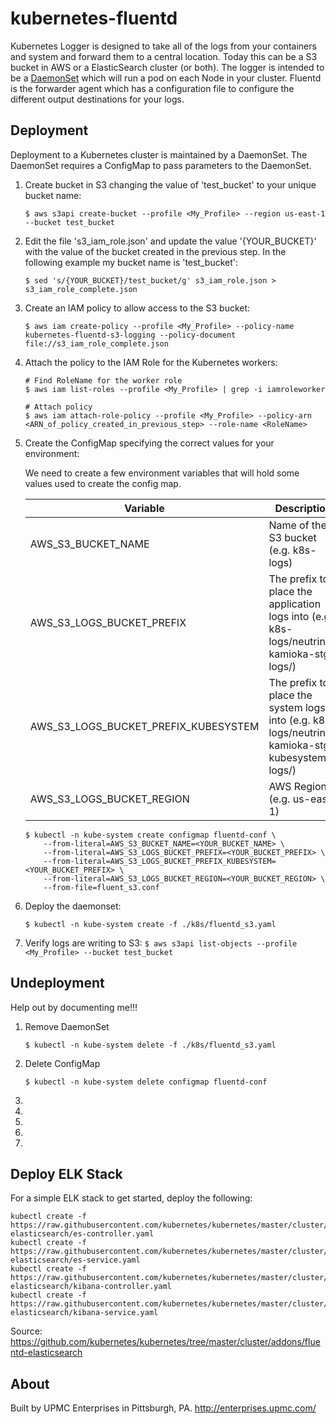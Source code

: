 # kubernetes-fluentd

Kubernetes Logger is designed to take all of the logs from your containers and system and forward them to a central location. Today this can be a S3 bucket in AWS or a ElasticSearch cluster (or both). The logger is intended to be a [DaemonSet](https://kubernetes.io/docs/concepts/workloads/controllers/daemonset/) which will run a pod on each Node in your cluster. Fluentd is the forwarder agent which has a configuration file to configure the different output destinations for your logs.

## Deployment

Deployment to a Kubernetes cluster is maintained by a DaemonSet. The DaemonSet requires a ConfigMap to pass parameters to the DaemonSet.

01. Create bucket in S3 changing the value of 'test_bucket' to your unique bucket name:
    ```
    $ aws s3api create-bucket --profile <My_Profile> --region us-east-1 --bucket test_bucket
    ```

02. Edit the file 's3_iam_role.json' and update the value '{YOUR_BUCKET}' with the value of the bucket created in the previous step. In the following example my bucket name is 'test_bucket':
    ```
    $ sed 's/{YOUR_BUCKET}/test_bucket/g' s3_iam_role.json > s3_iam_role_complete.json
    ```

03. Create an IAM policy to allow access to the S3 bucket:
    ```
    $ aws iam create-policy --profile <My_Profile> --policy-name kubernetes-fluentd-s3-logging --policy-document file://s3_iam_role_complete.json
    ```

04. Attach the policy to the IAM Role for the Kubernetes workers:
    ```
    # Find RoleName for the worker role
    $ aws iam list-roles --profile <My_Profile> | grep -i iamroleworker

    # Attach policy
    $ aws iam attach-role-policy --profile <My_Profile> --policy-arn <ARN_of_policy_created_in_previous_step> --role-name <RoleName>
    ```

05. Create the ConfigMap specifying the correct values for your environment:

    We need to create a few environment variables that will hold some values used to create the config map.

    | Variable                             | Description
    | ------------------------------------ |-------------|
    | AWS_S3_BUCKET_NAME                   | Name of the S3 bucket (e.g. k8s-logs)
    | AWS_S3_LOGS_BUCKET_PREFIX            | The prefix to place the application logs into (e.g. k8s-logs/neutrino-kamioka-stg-logs/)  
    | AWS_S3_LOGS_BUCKET_PREFIX_KUBESYSTEM | The prefix to place the system logs into (e.g. k8s-logs/neutrino-kamioka-stg-kubesystem-logs/)
    | AWS_S3_LOGS_BUCKET_REGION            | AWS Region. (e.g. us-east-1)

    ```
    $ kubectl -n kube-system create configmap fluentd-conf \
        --from-literal=AWS_S3_BUCKET_NAME=<YOUR_BUCKET_NAME> \
        --from-literal=AWS_S3_LOGS_BUCKET_PREFIX=<YOUR_BUCKET_PREFIX> \
        --from-literal=AWS_S3_LOGS_BUCKET_PREFIX_KUBESYSTEM=<YOUR_BUCKET_PREFIX> \
        --from-literal=AWS_S3_LOGS_BUCKET_REGION=<YOUR_BUCKET_REGION> \
        --from-file=fluent_s3.conf
    ```

06. Deploy the daemonset:
    ```
    $ kubectl -n kube-system create -f ./k8s/fluentd_s3.yaml
    ```

07.  Verify logs are writing to S3:
    ```
    $ aws s3api list-objects --profile <My_Profile> --bucket test_bucket
    ```

## Undeployment

Help out by documenting me!!!

01. Remove DaemonSet
    ```
    $ kubectl -n kube-system delete -f ./k8s/fluentd_s3.yaml
    ```

02. Delete ConfigMap
    ```
    $ kubectl -n kube-system delete configmap fluentd-conf
    ```

03.
04.
05.
06.
07.




## Deploy ELK Stack

For a simple ELK stack to get started, deploy the following:

```
kubectl create -f https://raw.githubusercontent.com/kubernetes/kubernetes/master/cluster/addons/fluentd-elasticsearch/es-controller.yaml
kubectl create -f https://raw.githubusercontent.com/kubernetes/kubernetes/master/cluster/addons/fluentd-elasticsearch/es-service.yaml
kubectl create -f https://raw.githubusercontent.com/kubernetes/kubernetes/master/cluster/addons/fluentd-elasticsearch/kibana-controller.yaml
kubectl create -f https://raw.githubusercontent.com/kubernetes/kubernetes/master/cluster/addons/fluentd-elasticsearch/kibana-service.yaml
```
 Source: https://github.com/kubernetes/kubernetes/tree/master/cluster/addons/fluentd-elasticsearch


## About

Built by UPMC Enterprises in Pittsburgh, PA. http://enterprises.upmc.com/
